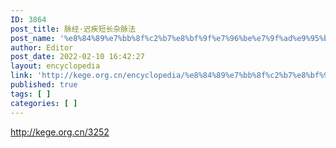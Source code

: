```yaml
---
ID: 3864
post_title: 脉经·迟疾短长杂脉法
post_name: '%e8%84%89%e7%bb%8f%c2%b7%e8%bf%9f%e7%96%be%e7%9f%ad%e9%95%bf%e6%9d%82%e8%84%89%e6%b3%95'
author: Editor
post_date: 2022-02-10 16:42:27
layout: encyclopedia
link: 'http://kege.org.cn/encyclopedia/%e8%84%89%e7%bb%8f%c2%b7%e8%bf%9f%e7%96%be%e7%9f%ad%e9%95%bf%e6%9d%82%e8%84%89%e6%b3%95'
published: true
tags: [ ]
categories: [ ]
---
```

http://kege.org.cn/3252